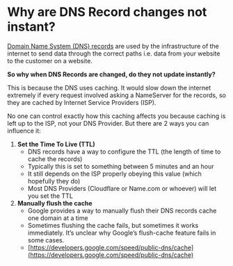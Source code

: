 # Why are DNS Record changes not instant?
[Domain Name System (DNS) records](./what-are-dns-records.md) are used by the infrastructure of the internet to send data through the correct paths i.e. data from your website to the customer on a website.

**So why when DNS Records are changed, do they not update instantly?**

This is because the DNS uses caching. It would slow down the internet extremely if every request involved asking a NameServer for the records, so they are cached by Internet Service Providers (ISP).

No one can control exactly how this caching affects you because caching is left up to the ISP, not your DNS Provider. But there are 2 ways you can influence it:

1.  **Set the Time To Live (TTL)**
    *   DNS records have a way to configure the TTL (the length of time to cache the records)
    *   Typically this is set to something between 5 minutes and an hour
    *   It still depends on the ISP properly obeying this value (which hopefully they do)
    *   Most DNS Providers (Cloudflare or Name.com or whoever) will let you set the TTL
2.  **Manually flush the cache**
    *   Google provides a way to manually flush their DNS records cache one domain at a time
    *   Sometimes flushing the cache fails, but sometimes it works immediately. It’s unclear why Google’s flush-cache feature fails in some cases.
    *   [https://developers.google.com/speed/public-dns/cache](https://developers.google.com/speed/public-dns/cache)